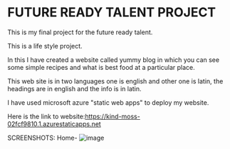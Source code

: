 # FUTURE READY TALENT PROJECT
This is my final project for the future ready talent.

This is a life style project. 

In this I have created a website called yummy blog in which you can see some simple recipes and what is best food at a particular place.

This web site is in two languages one is english and other one is latin, the headings are in english and the info is in latin.

I have used microsoft azure "static web apps" to deploy my website.

Here is the link to website:https://kind-moss-02fcf9810.1.azurestaticapps.net

SCREENSHOTS:
 Home-
 ![image](https://user-images.githubusercontent.com/70840432/173188013-09fc241e-7864-4820-817b-79de3c276889.png)
